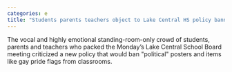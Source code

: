 ```yaml
---
categories: e
title: "Students parents teachers object to Lake Central HS policy banning ‘political’ posters gay pride flags from classrooms"
---
```

The vocal and highly emotional standing-room-only crowd of students, parents and teachers who packed the Monday’s Lake Central School Board meeting criticized a new policy that would ban "political" posters and items like gay pride flags from classrooms.